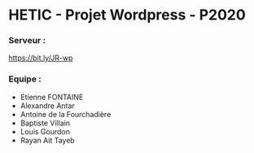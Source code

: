 # HETIC - Projet Wordpress - P2020

### Serveur :
https://bit.ly/JR-wp

### Equipe :
- Etienne FONTAINE
- Alexandre Antar
- Antoine de la Fourchadière
- Baptiste Villain
- Louis Gourdon
- Rayan Ait Tayeb
